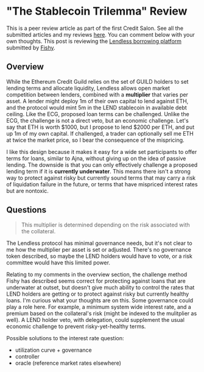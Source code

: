 # "The Stablecoin Trilemma" Review

This is a peer review article as part of the first Credit Salon. See all the submitted articles and my reviews [here](https://onetruekirk.github.io/). You can comment below with your own thoughts. This post is reviewing the [Lendless borrowing platform](https://docs.google.com/document/d/1nal02PkwB61OQkc8RNE1isLzVDiwgKQa1YvjeWjzJwM/edit) submitted by [Fishy](https://twitter.com/FishFishDeFi).

## Overview

While the Ethereum Credit Guild relies on the set of GUILD holders to set lending terms and allocate liquidity, Lendless allows open market competition between lenders, combined with a **multiplier** that varies per asset. A lender might deploy 1m of their own capital to lend against ETH, and the protocol would mint 5m in the LEND stablecoin in available debt ceiling. Like the ECG, proposed loan terms can be challenged. Unlike the ECG, the challenge is not a direct veto, but an economic challenge. Let's say that ETH is worth $1000, but I propose to lend $2000 per ETH, and put up 1m of my own capital. If challenged, a trader can optionally sell me ETH at twice the market price, so I bear the consequence of the mispricing.

I like this design because it makes it easy for a wide set participants to offer terms for loans, similar to Ajna, without giving up on the idea of passive lending. The downside is that you can only effectively challenge a proposed lending term if it is **currently underwater**. This means there isn't a strong way to protect against risky but currently sound terms that may carry a risk of liquidation failure in the future, or terms that have mispriced interest rates but are nontoxic.

## Questions

>This multiplier is determined depending on the risk associated with the collateral. 

The Lendless protocol has minimal governance needs, but it's not clear to me how the multiplier per asset is set or adjusted. There's no governance token described, so maybe the LEND holders would have to vote, or a risk committee would have this limited power.

Relating to my comments in the overview section, the challenge method Fishy has described seems correct for protecting against loans that are underwater at outset, but doesn't give much ability to control the rates that LEND holders are getting or to protect against risky but currently healthy loans. I'm curious what your thoughts are on this. Some governance could play a role here. For example, a minimum system wide interest rate, and a premium based on the collateral's risk (might be indexed to the mulitplier as well). A LEND holder veto, with delegation, could supplement the usual economic challenge to prevent risky-yet-healthy terms.

Possible solutions to the interest rate question:
* utilization curve + governance
* controller
* oracle (reference market rates elsewhere)

<script src="https://utteranc.es/client.js"
        repo="OneTrueKirk/onetruekirk.github.io"
        issue-term="pathname"
        label="comment"
        theme="github-light"
        crossorigin="anonymous"
        async>
</script>